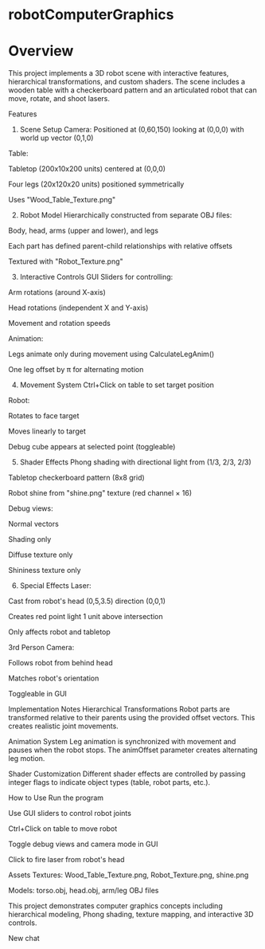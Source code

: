 # robotComputerGraphics
# Overview
This project implements a 3D robot scene with interactive features, hierarchical transformations, and custom shaders. The scene includes a wooden table with a checkerboard pattern and an articulated robot that can move, rotate, and shoot lasers.

Features
1. Scene Setup
Camera: Positioned at (0,60,150) looking at (0,0,0) with world up vector (0,1,0)

Table:

Tabletop (200x10x200 units) centered at (0,0,0)

Four legs (20x120x20 units) positioned symmetrically

Uses "Wood_Table_Texture.png"

2. Robot Model
Hierarchically constructed from separate OBJ files:

Body, head, arms (upper and lower), and legs

Each part has defined parent-child relationships with relative offsets

Textured with "Robot_Texture.png"

3. Interactive Controls
GUI Sliders for controlling:

Arm rotations (around X-axis)

Head rotations (independent X and Y-axis)

Movement and rotation speeds

Animation:

Legs animate only during movement using CalculateLegAnim()

One leg offset by π for alternating motion

4. Movement System
Ctrl+Click on table to set target position

Robot:

Rotates to face target

Moves linearly to target

Debug cube appears at selected point (toggleable)

5. Shader Effects
Phong shading with directional light from (1/3, 2/3, 2/3)

Tabletop checkerboard pattern (8x8 grid)

Robot shine from "shine.png" texture (red channel × 16)

Debug views:

Normal vectors

Shading only

Diffuse texture only

Shininess texture only

6. Special Effects
Laser:

Cast from robot's head (0,5,3.5) direction (0,0,1)

Creates red point light 1 unit above intersection

Only affects robot and tabletop

3rd Person Camera:

Follows robot from behind head

Matches robot's orientation

Toggleable in GUI

Implementation Notes
Hierarchical Transformations
Robot parts are transformed relative to their parents using the provided offset vectors. This creates realistic joint movements.

Animation System
Leg animation is synchronized with movement and pauses when the robot stops. The animOffset parameter creates alternating leg motion.

Shader Customization
Different shader effects are controlled by passing integer flags to indicate object types (table, robot parts, etc.).

How to Use
Run the program

Use GUI sliders to control robot joints

Ctrl+Click on table to move robot

Toggle debug views and camera mode in GUI

Click to fire laser from robot's head

Assets
Textures: Wood_Table_Texture.png, Robot_Texture.png, shine.png

Models: torso.obj, head.obj, arm/leg OBJ files

This project demonstrates computer graphics concepts including hierarchical modeling, Phong shading, texture mapping, and interactive 3D controls.

New chat
